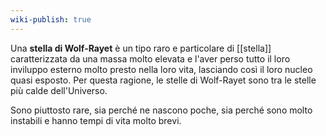```yaml
---
wiki-publish: true
---
```

Una **stella di Wolf-Rayet** è un tipo raro e particolare di [[stella]] caratterizzata da una massa molto elevata e l'aver perso tutto il loro inviluppo esterno molto presto nella loro vita, lasciando così il loro nucleo quasi esposto. Per questa ragione, le stelle di Wolf-Rayet sono tra le stelle più calde dell'Universo.

Sono piuttosto rare, sia perché ne nascono poche, sia perché sono molto instabili e hanno tempi di vita molto brevi.